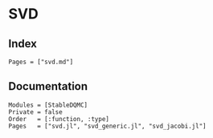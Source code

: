 # SVD

## Index

```@index
Pages = ["svd.md"]
```

## Documentation

```@autodocs
Modules = [StableDQMC]
Private = false
Order   = [:function, :type]
Pages   = ["svd.jl", "svd_generic.jl", "svd_jacobi.jl"]
```
